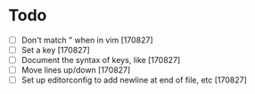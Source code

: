 # Todo

- [ ] Don't match " when in vim [170827]
- [ ] Set a <Leader> key [170827]
- [ ] Document the syntax of keys, like <C-o> [170827]
- [ ] Move lines up/down [170827]
- [ ] Set up editorconfig to add newline at end of file, etc [170827]
